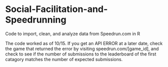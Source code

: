 # Social-Facilitation-and-Speedrunning

Code to import, clean, and analyze data from Speedrun.com in R


The code worked as of 10/15. If you get an API ERROR at a later date, check the game that returned the error by visiting speedrun.com/[game_id], and check to see if the number of submissions to the leaderboard of the first catagory matches the number of expected submissions.

